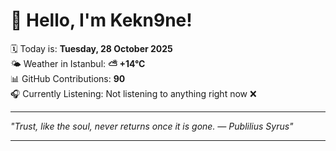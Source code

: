 # 👋 Hello, I'm Kekn9ne!

🗓️ Today is: **Tuesday, 28 October 2025**  
🌤️ Weather in Istanbul: **⛅️  +14°C**  
📊 GitHub Contributions: **90**  
🎧 Currently Listening: Not listening to anything right now ❌

---

_"Trust, like the soul, never returns once it is gone. — *Publilius Syrus*"_

---
